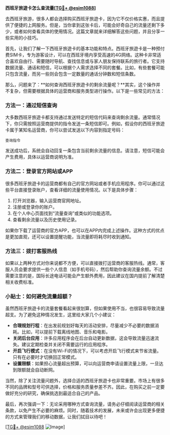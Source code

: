 **西班牙旅遊卡怎么查流量[[TG💪+ @esim1088](https://t.me/s/esim1088)]**

去西班牙旅游，很多人都会选择购买西班牙旅遊卡，因为它不仅价格实惠，而且提供了便捷的上网服务。但是，当你拿到这张卡后，可能会好奇自己的流量还剩下多少，或者如何查看具体的使用情况。这篇文章就来详细解答这些问题，并且分享一些实用的小技巧。

首先，让我们了解一下西班牙旅遊卡的基本功能和特点。西班牙旅遊卡是一种预付费SIM卡，专为游客设计，可以在西班牙境内享受高速的4G网络。这种卡非常适合喜欢自由行、需要随时导航、查找信息或与家人朋友保持联系的旅行者。它支持数据流量、通话和短信，可以根据个人需求选择不同的套餐。比如，有些套餐可能只包含流量，而另一些则会包含一定数量的通话分钟数和短信条数。

那么，问题来了：**如何查询西班牙旅遊卡的剩余流量呢？**其实，这个操作并不复杂，但需要根据具体的运营商和服务类型进行操作。以下是一些常见的方法：

### 方法一：通过短信查询

大多数西班牙旅遊卡都支持通过发送特定的短信代码来查询剩余流量。通常情况下，你只需按照运营商提供的指令发送一条短信即可。例如，假设你的西班牙旅遊卡属于某知名运营商，你可以尝试发送以下内容到指定号码：

```
查询指令
```

发送成功后，系统会自动回复一条包含当前剩余流量的信息。请注意，短信可能会产生费用，具体以运营商说明为准。

### 方法二：登录官方网站或APP

很多西班牙旅遊卡的运营商都有自己的官方网站或者手机应用程序。你可以通过这些平台直接登录账户，查看详细的流量使用情况。以下是具体步骤：

1. 打开浏览器，输入运营商官网地址。
2. 注册或登录你的账户。
3. 在个人中心页面找到“流量查询”或类似的功能选项。
4. 查看剩余流量以及历史使用记录。

如果你下载了运营商的官方APP，也可以在APP内完成上述操作。这种方式的优点是更加直观，还可以设置提醒功能，当流量即将耗尽时收到通知。

### 方法三：拨打客服热线

如果以上两种方式对你来说都不方便，可以直接拨打运营商的客服热线。通常，客服人员会要求提供一些个人信息（如手机号码），然后帮助你查询流量余额。不过需要注意的是，国际长途电话可能会产生额外费用，因此建议在国内提前了解清楚相关收费标准。

### 小贴士：如何避免流量超额？

虽然西班牙旅遊卡的流量套餐看起来很划算，但如果使用不当，也很容易导致流量超支。为了避免这种情况发生，这里给大家几个小建议：

- **合理规划行程**：在出发前规划好每天的活动安排，尽量减少不必要的数据消耗。比如，可以提前下载离线地图、音乐和电影。
- **关闭后台应用**：许多应用程序会在后台自动更新数据，这会导致流量迅速流失。建议定期检查并关闭不需要运行的应用程序。
- **开启飞行模式**：在没有Wi-Fi的情况下，可以考虑开启飞行模式来节省流量。只有在必要时才切换回正常模式。
- **设置限额**：如果担心流量超出预算，可以向运营商申请设置流量上限，一旦达到限额就会自动断网。

当然，除了关注流量问题外，选择合适的西班牙旅遊卡也非常重要。市场上有很多不同的品牌和型号可供选择，价格和服务质量参差不齐。因此，在购买之前一定要做好充分的研究，确保挑选到最适合自己的产品。

最后，再次强调一下：无论采用哪种方式查询流量，请务必仔细阅读运营商的相关条款，以免产生不必要的麻烦。同时，随着技术的发展，未来或许会出现更多便捷的方式来管理我们的移动数据，让我们拭目以待吧！

[[TG💪+ @esim1088](https://t.me/s/esim1088) ![Image](https://i.postimg.cc/4NQfJmqS/Snipaste-2025-05-13-00-14-12.png)]